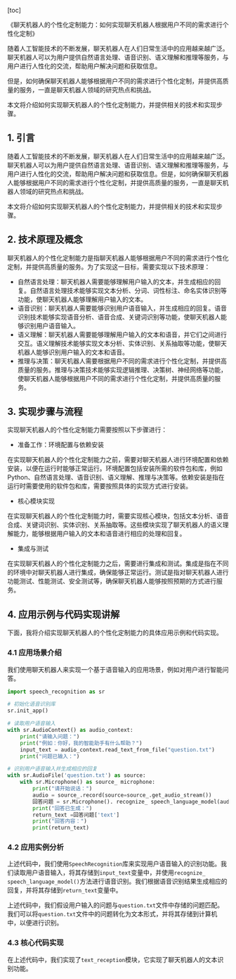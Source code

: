 
[toc]                    
                
                
《聊天机器人的个性化定制能力：如何实现聊天机器人根据用户不同的需求进行个性化定制》

随着人工智能技术的不断发展，聊天机器人在人们日常生活中的应用越来越广泛。聊天机器人可以为用户提供自然语言处理、语音识别、语义理解和推理等服务，与用户进行人性化的交流，帮助用户解决问题和获取信息。

但是，如何确保聊天机器人能够根据用户不同的需求进行个性化定制，并提供高质量的服务，一直是聊天机器人领域的研究热点和挑战。

本文将介绍如何实现聊天机器人的个性化定制能力，并提供相关的技术和实现步骤。

## 1. 引言

随着人工智能技术的不断发展，聊天机器人在人们日常生活中的应用越来越广泛。聊天机器人可以为用户提供自然语言处理、语音识别、语义理解和推理等服务，与用户进行人性化的交流，帮助用户解决问题和获取信息。但是，如何确保聊天机器人能够根据用户不同的需求进行个性化定制，并提供高质量的服务，一直是聊天机器人领域的研究热点和挑战。

本文将介绍如何实现聊天机器人的个性化定制能力，并提供相关的技术和实现步骤。

## 2. 技术原理及概念

聊天机器人的个性化定制能力是指聊天机器人能够根据用户不同的需求进行个性化定制，并提供高质量的服务。为了实现这一目标，需要实现以下技术原理：

- 自然语言处理：聊天机器人需要能够理解用户输入的文本，并生成相应的回复。自然语言处理技术能够实现文本分析、分词、词性标注、命名实体识别等功能，使聊天机器人能够理解用户输入的文本。
- 语音识别：聊天机器人需要能够识别用户语音输入，并生成相应的回复。语音识别技术能够实现语音分析、语音合成、关键词识别等功能，使聊天机器人能够识别用户语音输入。
- 语义理解：聊天机器人需要能够理解用户输入的文本和语音，并它们之间进行交互。语义理解技术能够实现文本分析、实体识别、关系抽取等功能，使聊天机器人能够识别用户输入的文本和语音。
- 推理与决策：聊天机器人需要根据用户不同的需求进行个性化定制，并提供高质量的服务。推理与决策技术能够实现逻辑推理、决策树、神经网络等功能，使聊天机器人能够根据用户不同的需求进行个性化定制，并提供高质量的服务。

## 3. 实现步骤与流程

实现聊天机器人的个性化定制能力需要按照以下步骤进行：

- 准备工作：环境配置与依赖安装

在实现聊天机器人的个性化定制能力之前，需要对聊天机器人进行环境配置和依赖安装，以便在运行时能够正常运行。环境配置包括安装所需的软件包和库，例如Python、自然语言处理、语音识别、语义理解、推理与决策等。依赖安装是指在运行时需要使用的软件包和库，需要按照具体的实现方式进行安装。

- 核心模块实现

在实现聊天机器人的个性化定制能力时，需要实现核心模块，包括文本分析、语音合成、关键词识别、实体识别、关系抽取等。这些模块实现了聊天机器人的语义理解能力，能够根据用户输入的文本和语音进行相应的处理和回复。

- 集成与测试

在实现聊天机器人的个性化定制能力之后，需要进行集成和测试。集成是指在不同的环境中对聊天机器人进行集成，确保能够正常运行。测试是指对聊天机器人进行功能测试、性能测试、安全测试等，确保聊天机器人能够按照预期的方式进行服务。

## 4. 应用示例与代码实现讲解

下面，我将介绍实现聊天机器人的个性化定制能力的具体应用示例和代码实现。

### 4.1 应用场景介绍

我们使用聊天机器人来实现一个基于语音输入的应用场景，例如对用户进行智能问答。

```python
import speech_recognition as sr

# 初始化语音识别库
sr.init_app()

# 读取用户语音输入
with sr.AudioContext() as audio_context:
    print("请输入问题：")
    print("例如：你好，我的智能助手有什么帮助？")
    input_text = audio_context.read_text_from_file("question.txt")
    print("问题已输入：")

# 识别用户语音输入并生成相应的回复
with sr.AudioFile('question.txt') as source:
    with sr.Microphone() as source_ microphone:
        print("请开始说话：")
        audio = source_.record(source=source_.get_audio_stream())
        回答问题 = sr.Microphone(). recognize_ speech_language_model(audio)
        print("回答已生成：")
        return_text =回答问题['text']
        print("回答内容：")
        print(return_text)
```

### 4.2 应用实例分析

上述代码中，我们使用`SpeechRecognition`库来实现用户语音输入的识别功能。我们读取用户语音输入，将其存储到`input_text`变量中，并使用`recognize_ speech_language_model()`方法进行语音识别。我们根据语音识别结果生成相应的回复，并将其存储到`return_text`变量中。

上述代码中，我们假设用户输入的问题与`question.txt`文件中存储的问题匹配。我们可以将`question.txt`文件中的问题转化为文本形式，并将其存储到计算机中，以便进行识别。

### 4.3 核心代码实现

在上述代码中，我们实现了`text_reception`模块，它实现了聊天机器人的文本识别功能。

